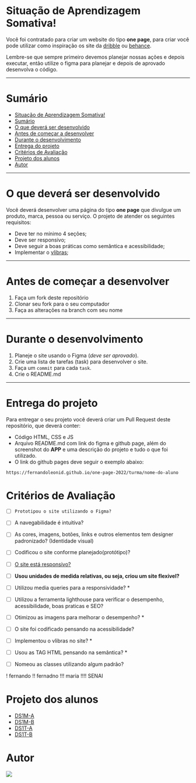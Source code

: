 # Situação de Aprendizagem Somativa!

Você foi contratado para criar um website do tipo **one page**, para criar você pode utilizar como inspiração os site da [dribble](https://dribbble.com/) ou [behance](https://www.behance.net/).

Lembre-se que sempre primeiro devemos planejar nossas ações e depois executar, então utilize o figma para planejar e depois de aprovado desenvolva o código.

---
# Sumário
- [Situação de Aprendizagem Somativa!](#situação-de-aprendizagem-somativa)
- [Sumário](#sumário)
- [O que deverá ser desenvolvido](#o-que-deverá-ser-desenvolvido)
- [Antes de começar a desenvolver](#antes-de-começar-a-desenvolver)
- [Durante o desenvolvimento](#durante-o-desenvolvimento)
- [Entrega do projeto](#entrega-do-projeto)
- [Critérios de Avaliação](#critérios-de-avaliação)
- [Projeto dos alunos](#projeto-dos-alunos)
- [Autor](#autor)

---
# O que deverá ser desenvolvido
Você deverá desenvolver uma página do tipo **one page** que  divulgue um produto, marca, pessoa ou serviço. O projeto de atender os seguintes requisitos:
- Deve ter no mínimo 4 seções;
- Deve ser responsivo;
- Deve seguir a boas práticas como semântica e acessibilidade;
- Implementar o [vlibras](https://www.gov.br/governodigital/pt-br/vlibras);

---
# Antes de começar a desenvolver

1. Faça um fork deste repositório
2. Clonar seu fork para o seu computador
3. Faça as alterações na branch com seu nome

---
# Durante o desenvolvimento

1. Planeje o site usando o Figma (_deve ser aprovado_).
2. Crie uma lista de tarefas (task) para desenvolver o site.
3. Faça um `commit` para cada `task`.
4. Crie o README.md

---

# Entrega do projeto
Para entregar o seu projeto você deverá criar um Pull Request deste repositório, que deverá conter:
- Código HTML, CSS e JS
- Arquivo README.md com link do figma e github page, além do screenshot do **APP** e uma descrição do projeto e tudo o que foi utilizado.
- O link do github pages deve seguir o exemplo abaixo:

`https://fernandoleonid.github.io/one-page-2022/turma/nome-do-aluno`

# Critérios de Avaliação
- [ ] `Prototipou o site utilizando o Figma?`
- [ ] A navegabilidade é intuitiva?
- [ ] As cores, imagens, botões, links e outros elementos tem designer padronizado? (Identidade visual)
- [ ] Codificou o site conforme planejado(protótipo)?
- [ ] [O site está responsivo?]()
- [ ] **Usou unidades de medida relativas, ou seja, criou um site flexivel?**
- [ ] Utilizou media queries para a responsividade? *
- [ ] Utilizou a ferramenta lighthouse para verificar o desempenho, acessibilidade, boas praticas e SEO?
- [ ] Otimizou as imagens para melhorar o desempenho? *
- [ ] O site foi codificado pensando na acessibilidade? 
- [ ] Implementou o vlibras no site? *
- [ ] Usou as TAG HTML pensando na semântica? *
- [ ] Nomeou as classes utilizando algum padrão?


! fernando
!! fernadno
!!! maria
!!!! SENAI

# Projeto dos alunos
* [DS1M-A](./ds1m-a/)
* [DS1M-B](./ds1m-b/)
* [DS1T-A](./ds1t-a/)
* [DS1T-B](./ds1t-b/)
  
# Autor

[![](https://avatars.githubusercontent.com/u/42476943?v=4&s=100)](https://github.com/fernandoleonid)
